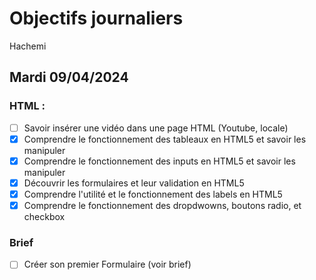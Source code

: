 # Objectifs journaliers

Hachemi

## Mardi 09/04/2024

### HTML :

- [ ] Savoir insérer une vidéo dans une page HTML (Youtube, locale)
- [x] Comprendre le fonctionnement des tableaux en HTML5 et savoir les manipuler
- [x] Comprendre le fonctionnement des inputs en HTML5 et savoir les manipuler
- [x] Découvrir les formulaires et leur validation en HTML5
- [x] Comprendre l'utilité et le fonctionnement des labels en HTML5
- [x] Comprendre le fonctionnement des dropdwowns, boutons radio, et checkbox

### Brief

- [ ] Créer son premier Formulaire (voir brief)
